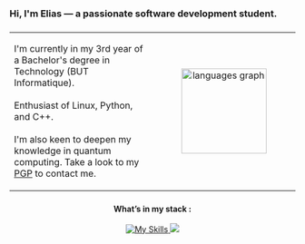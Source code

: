 <h3 align="left">Hi, I'm Elias — a passionate software development student.</h3>

###
<table border="0">
  <tr>
    <td>
      <p align="left">
        I'm currently in my 3rd year of a Bachelor's degree in Technology (BUT Informatique).<br><br>
        Enthusiast of Linux, Python, and C++.<br><br>
        I'm also keen to deepen my knowledge in quantum computing.
        Take a look to my <a href="https://github.com/elias-utf8/elias-utf8/blob/main/elias.asc">PGP</a> to contact me.
      </p>
    </td>
    <td width="50%" align="center" valign="middle">
      <img src="https://github-readme-stats.vercel.app/api/top-langs?username=elias-utf8&locale=en&hide_title=false&layout=compact&card_width=320&langs_count=5&theme=github_dark&hide_border=true&order=2" height="150" alt="languages graph"  />
    </td>
  </tr>
</table>

###

<div align="center">
  <strong>What’s in my stack : </strong>
</div>
<br>
<div align="center">
  <a href="https://skillicons.dev">
    <img src="https://skillicons.dev/icons?i=cpp,linux,py,qt,sublime,tensorflow,latex" alt="My Skills"/>
    <img src="https://skills.syvixor.com/api/icons?i=geany"/>
  </a>
</div>

###
